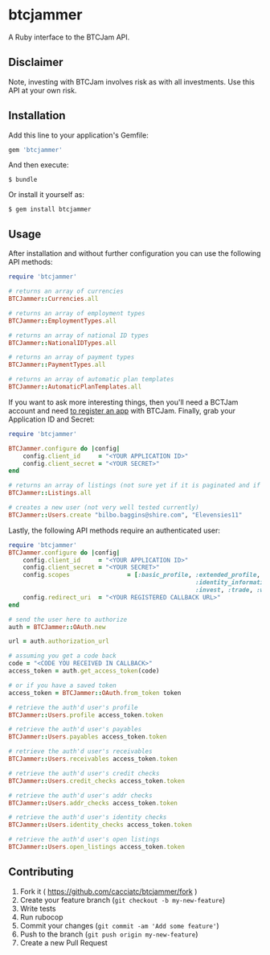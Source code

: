 # btcjammer

A Ruby interface to the BTCJam API.

## Disclaimer

Note, investing with BTCJam involves risk as with all investments. Use this API at your own risk.

## Installation

Add this line to your application's Gemfile:

```ruby
gem 'btcjammer'
```

And then execute:

    $ bundle

Or install it yourself as:

    $ gem install btcjammer

## Usage

After installation and without further configuration you can use the following API methods:

```ruby
require 'btcjammer'

# returns an array of currencies
BTCJammer::Currencies.all

# returns an array of employment types
BTCJammer::EmploymentTypes.all

# returns an array of national ID types
BTCJammer::NationalIDTypes.all

# returns an array of payment types
BTCJammer::PaymentTypes.all

# returns an array of automatic plan templates
BTCJammer::AutomaticPlanTemplates.all
```

If you want to ask more interesting things, then you'll need a BCTJam account and need [to register an app](https://btcjam.com/oauth/applications) with BTCJam. Finally, grab your Application ID and Secret:

```ruby
require 'btcjammer'

BTCJammer.configure do |config|
	config.client_id     = "<YOUR APPLICATION ID>"
	config.client_secret = "<YOUR SECRET>"
end

# returns an array of listings (not sure yet if it is paginated and if so how)
BTCJammer::Listings.all

# creates a new user (not very well tested currently)
BTCJammer::Users.create "bilbo.baggins@shire.com", "Elevensies11"
```

Lastly, the following API methods require an authenticated user:

```ruby
require 'btcjammer'
BTCJammer.configure do |config|
	config.client_id     = "<YOUR APPLICATION ID>"
	config.client_secret = "<YOUR SECRET>"
	config.scopes				 = [:basic_profile, :extended_profile, :make_loan,
													:identity_information, :address_information, :income_information,
													:invest, :trade, :withdraw, :submit_documents, :manage_references]
	config.redirect_uri  = "<YOUR REGISTERED CALLBACK URL>"
end

# send the user here to authorize
auth = BTCJammer::OAuth.new

url = auth.authorization_url

# assuming you get a code back
code = "<CODE YOU RECEIVED IN CALLBACK>"
access_token = auth.get_access_token(code)

# or if you have a saved token
access_token = BTCJammer::OAuth.from_token token

# retrieve the auth'd user's profile
BTCJammer::Users.profile access_token.token

# retrieve the auth'd user's payables
BTCJammer::Users.payables access_token.token

# retrieve the auth'd user's receivables
BTCJammer::Users.receivables access_token.token

# retrieve the auth'd user's credit checks
BTCJammer::Users.credit_checks access_token.token

# retrieve the auth'd user's addr checks
BTCJammer::Users.addr_checks access_token.token

# retrieve the auth'd user's identity checks
BTCJammer::Users.identity_checks access_token.token

# retrieve the auth'd user's open listings
BTCJammer::Users.open_listings access_token.token
```

## Contributing

1. Fork it ( https://github.com/cacciatc/btcjammer/fork )
2. Create your feature branch (`git checkout -b my-new-feature`)
3. Write tests
4. Run rubocop
5. Commit your changes (`git commit -am 'Add some feature'`)
6. Push to the branch (`git push origin my-new-feature`)
7. Create a new Pull Request
